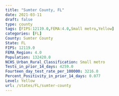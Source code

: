 ```yaml
---
title: "Sumter County, FL"
date: 2021-03-11
draft: false
type: county
tags: [FIPS:12119.0,FEMA:4.0,Small metro,Yellow]
categories: [FL]
County: Sumter County
State: FL
FIPS: 12119.0
FEMA_Region: 4.0
Population: 132420.0
NCHS_Urban_Rural_Classification: Small metro
Tests_in_prior_14_days: 4259.0
Fourteen_day_test_rate_per_100000: 3216.0
Percent_Positivity_in_prior_14_days: 0.077
Level: Yellow
url: /states/FL/sumter-county
---
```




